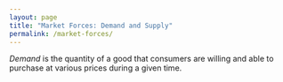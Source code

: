 ```yaml
---
layout: page
title: "Market Forces: Demand and Supply"
permalink: /market-forces/
---
```


*Demand* is the quantity of a good that consumers are willing and able to purchase at various prices during a given time.
